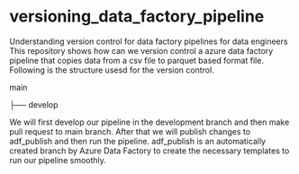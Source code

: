 # versioning_data_factory_pipeline
Understanding version control for data factory pipelines for data engineers
This repository shows how can we version control a azure data factory pipeline that copies data from a csv file to parquet based format file. Following is the structure usesd for the version control.

main

├── develop

We will first develop our pipeline in the development branch and then make pull request to main branch. After that we will publish changes to adf_publish and then run the pipeline. adf_publish is an automatically created branch by Azure Data Factory to create the necessary templates to run our pipeline smoothly. 
